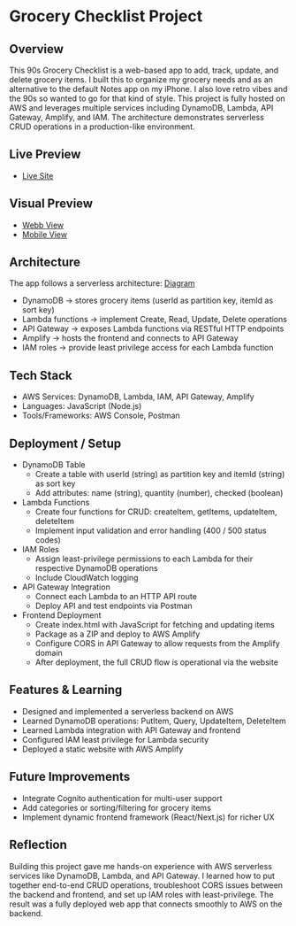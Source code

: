 # Grocery Checklist Project

## Overview
This 90s Grocery Checklist is a web-based app to add, track, update, and delete grocery items. I built this to organize my grocery needs and as an alternative to the default Notes app on my iPhone. I also love retro vibes and the 90s so wanted to go for that kind of style. This project is fully hosted on AWS and leverages multiple services including DynamoDB, Lambda, API Gateway, Amplify, and IAM. The architecture demonstrates serverless CRUD operations in a production-like environment.

## Live Preview
* [Live Site](https://dev.d3h7hp93k3ddbs.amplifyapp.com)

## Visual Preview
* [Webb View](checklist-web-screenshot.png)
* [Mobile View](checklist-mobile-screenshot.jpeg)

## Architecture
The app follows a serverless architecture: [Diagram](checklist-diagram.png)
* DynamoDB → stores grocery items (userId as partition key, itemId as sort key)
* Lambda functions → implement Create, Read, Update, Delete operations
* API Gateway → exposes Lambda functions via RESTful HTTP endpoints
* Amplify → hosts the frontend and connects to API Gateway
* IAM roles → provide least privilege access for each Lambda function

## Tech Stack
* AWS Services: DynamoDB, Lambda, IAM, API Gateway, Amplify
* Languages: JavaScript (Node.js)
* Tools/Frameworks: AWS Console, Postman

## Deployment / Setup
* DynamoDB Table
  * Create a table with userId (string) as partition key and itemId (string) as sort key
  * Add attributes: name (string), quantity (number), checked (boolean)
* Lambda Functions
  * Create four functions for CRUD: createItem, getItems, updateItem, deleteItem
  * Implement input validation and error handling (400 / 500 status codes)
* IAM Roles
  * Assign least-privilege permissions to each Lambda for their respective DynamoDB operations
  * Include CloudWatch logging
* API Gateway Integration
  * Connect each Lambda to an HTTP API route
  * Deploy API and test endpoints via Postman
* Frontend Deployment
  * Create index.html with JavaScript for fetching and updating items
  * Package as a ZIP and deploy to AWS Amplify
  * Configure CORS in API Gateway to allow requests from the Amplify domain
  * After deployment, the full CRUD flow is operational via the website

## Features & Learning
* Designed and implemented a serverless backend on AWS
* Learned DynamoDB operations: PutItem, Query, UpdateItem, DeleteItem
* Learned Lambda integration with API Gateway and frontend
* Configured IAM least privilege for Lambda security
* Deployed a static website with AWS Amplify

## Future Improvements
* Integrate Cognito authentication for multi-user support
* Add categories or sorting/filtering for grocery items
* Implement dynamic frontend framework (React/Next.js) for richer UX

## Reflection
Building this project gave me hands-on experience with AWS serverless services like DynamoDB, Lambda, and API Gateway. I learned how to put together end-to-end CRUD operations, troubleshoot CORS issues between the backend and frontend, and set up IAM roles with least-privilege. The result was a fully deployed web app that connects smoothly to AWS on the backend.
